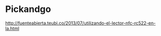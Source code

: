 Pickandgo
=========
http://fuenteabierta.teubi.co/2013/07/utilizando-el-lector-nfc-rc522-en-la.html
